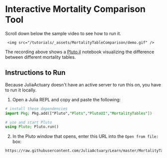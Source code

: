 # Interactive Mortality Comparison Tool

Scroll down below the sample video to see how to run it.

~~~
 <img src="/tutorials/_assets/MortalityTableComparison/demo.gif" />
~~~

The recording above shows a [Pluto.jl](https://github.com/fonsp/Pluto.jl) notebook visualizing the difference between different mortality tables.

## Instructions to Run

Because JuliaActuary doesn't have an active server to run this on, you have to run it locally.

1. Open a Julia REPL and copy and paste the following:

```julia
# install these dependencies
import Pkg; Pkg.add(["Pluto","Plots","PlutoUI","MortalityTables"]) 

# use and start Pluto
using Pluto; Pluto.run()
```


2. In the Pluto window that opens, enter this URL into the `Open from file:` box:

```
https://raw.githubusercontent.com/JuliaActuary/Learn/master/MortalityTableComparison.jl
```
